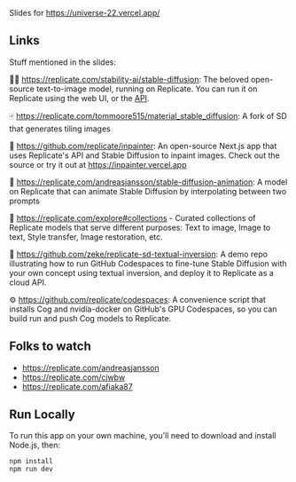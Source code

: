 Slides for https://universe-22.vercel.app/

## Links

Stuff mentioned in the slides:

👩‍🚀 https://replicate.com/stability-ai/stable-diffusion: The beloved open-source text-to-image model, running on Replicate. You can run it on Replicate using the web UI, or the [API](https://replicate.com/stability-ai/stable-diffusion/api).

🀄️ https://replicate.com/tommoore515/material_stable_diffusion: A fork of SD that generates tiling images

🍌 https://github.com/replicate/inpainter: An open-source Next.js app that uses Replicate's API and Stable Diffusion to inpaint images. Check out the source or try it out at https://inpainter.vercel.app

🍿 https://replicate.com/andreasjansson/stable-diffusion-animation: A model on Replicate that can animate Stable Diffusion by interpolating between two prompts

🧺 https://replicate.com/explore#collections - Curated collections of Replicate models that serve different purposes: Text to image, Image to text, Style transfer, Image restoration, etc.

📡 https://github.com/zeke/replicate-sd-textual-inversion: A demo repo illustrating how to run GitHub Codespaces to fine-tune Stable Diffusion with your own concept using textual inversion, and deploy it to Replicate as a cloud API.

⚙️ https://github.com/replicate/codespaces: A convenience script that installs Cog and nvidia-docker on GitHub's GPU Codespaces, so you can build run and push Cog models to Replicate.


## Folks to watch

- https://replicate.com/andreasjansson
- https://replicate.com/cjwbw
- https://replicate.com/afiaka87


## Run Locally

To run this app on your own machine, you'll need to download and install Node.js, then:

```
npm install
npm run dev
```